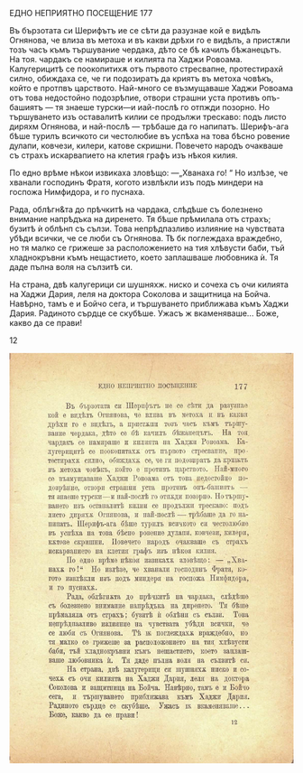 ﻿ЕДНО НЕПРИЯТНО ПОСЕЩЕНИЕ	177

Въ бързотата си Шерифътъ ие се сѣти да разузнае кой е видѣлъ Огнянова, че влиза въ метоха и въ какви дрѣхи го е видѣлъ, а пристѫпи тозъ часъ къмъ тършувание чердака, дѣто се бѣ качилъ бѣжанецътъ. На тоя. чардакъ се намираше и килията па Хаджи Ровоама. Калугерицитѣ се поокопитихѫ отъ първото стресвапне, протестирахй силно, обиждаха се, че ги подозиратъ да криятъ въ метоха човѣкъ, който е протпвъ царството. Най-много се възмущаваше Хаджи Ровоама отъ това недостойно подозрѣпие, отвори страшни уста противъ опъ-башиятъ — тя знаеше турски—и иай-послѣ го отпжди позорно. Но тършуването изъ оставалитѣ килии се продължи трескаво: подъ листо диряхм Огнянова, и най-послѣ — трѣбаше да го напипатъ. Шерифъ-ага бѣше турилъ всичкото си честолюбие въ успѣха на това бѣсно ровение дулапи, ковчези, килери, катове скришни. Повечето народъ очакваше съ страхъ искарвапието на клетия графъ изъ нѣкоя килия.

По едно врѣме нѣкои извикаха зловѣщо: —„Хванаха го! “ Но излѣзе, че хванали господинъ Фратя, когото извлѣкли изъ подъ миндери на госпожа Нимфидора, и го пуснаха.

Рада, облѣгн&та до прѣчкитѣ на чардака, слѣдѣше съ болезнено внимание напрѣдъка на диренето. Тя бѣше прѣмилала отъ страхъ; бузитѣ ѝ облѣнп съ сълзи. Това непрѣдпазливо излияние на чувствата убѣди всички, че се люби съ Огнянова. Тѣ бк поглеждаха враждебно, но тя малко се грижеше за расположението на тия хлѣвусти баби, тъй хладнокръвни къмъ нещастието, което заплашваше любовника ѝ. Тя даде пълна воля на сълзитѣ си.

На страна, двѣ калугерици си шушняхж. ниско и сочеха съ очи килията на Хаджи Дария, леля на доктора Соколова и защитница на Бойча. Навѣрно, тамъ е и Бойчо сега, и тършуването приближава къмъ Хаджи Дария. Радиното сърдце се скубѣше. Ужасъ ж вкаменяваше... Боже, какво да се прави!

12

![original](images/200.jpg)

